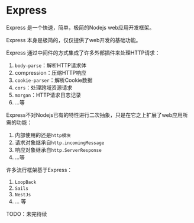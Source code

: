 # Express

Express  是一个快速，简单，极简的Nodejs web应用开发框架。

Express 本身是极简的，仅仅提供了web开发的基础功能。

Express 通过中间件的方式集成了许多外部插件来处理HTTP请求：

1. `body-parse`：解析HTTP请求体
2. compression：压缩HTTP响应
3. `cookie-parser`：解析Cookie数据
4. `cors`：处理跨域资源请求
5. `morgan`：HTTP请求日志记录
6. ...等

Express不对Nodejs已有的特性进行二次抽象，只是在它之上扩展了web应用所需的功能：

1. 内部使用的还是`http模块`
2. 请求对象继承自`http.incomingMessage`
3. 响应对象继承自`http.ServerResponse`
4. ...等

许多流行框架基于Express：

1. `LoopBack`
2. `Sails`
3. `NestJs`
4. ... 等



TODO：未完待续

